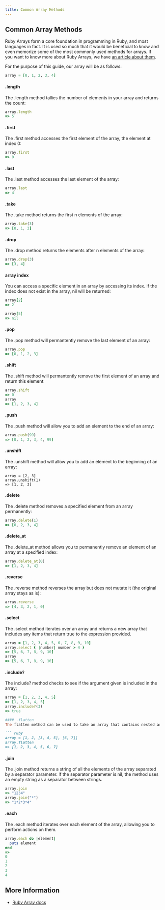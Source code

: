 ```yaml
---
title: Common Array Methods
---
```

## Common Array Methods

Ruby Arrays form a core foundation in programming in Ruby, and most languages in fact. It is used so much that it would be beneficial to know and even memorize some of the most commonly used methods for arrays. If you want to know more about Ruby Arrays, we have [an article about them](https://guide.freecodecamp.org/ruby/ruby-arrays).

For the purpose of this guide, our array will be as follows:

``` ruby
array = [0, 1, 2, 3, 4]
```

#### .length
The .length method tallies the number of elements in your array and returns the count:

``` ruby
array.length
=> 5
```

#### .first
The .first method accesses the first element of the array, the element at index 0:

``` ruby
array.first
=> 0
```

#### .last
The .last method accesses the last element of the array:

``` ruby
array.last
=> 4
```

#### .take
The .take method returns the first n elements of the array:

``` ruby
array.take(3)
=> [0, 1, 2]
```

#### .drop
The .drop method returns the elements after n elements of the array:

``` ruby
array.drop(3)
=> [3, 4]
```

#### array index
You can access a specific element in an array by accessing its index. If the index does not exist in the array, nil will be returned:

```ruby
array[2]
=> 2

array[5]
=> nil
```

#### .pop
The .pop method will permantently remove the last element of an array:

``` ruby
array.pop
=> [0, 1, 2, 3]
```

#### .shift
The .shift method will permantently remove the first element of an array and return this element:

``` ruby
array.shift
=> 0  
array
=> [1, 2, 3, 4]
```

#### .push
The .push method will allow you to add an element to the end of an array:

``` ruby
array.push(99)
=> [0, 1, 2, 3, 4, 99]
```
#### .unshift
The .unshift method will allow you to add an element to the beginning of an array:

```
array = [2, 3]
array.unshift(1)
=> [1, 2, 3]
```

#### .delete
The .delete method removes a specified element from an array permanently:

``` ruby
array.delete(1)
=> [0, 2, 3, 4]
```

#### .delete_at
The .delete_at method allows you to permanently remove an element of an array at a specified index:

``` ruby
array.delete_at(0)
=> [1, 2, 3, 4]
```

#### .reverse
The .reverse method reverses the array but does not mutate it (the original array stays as is):

``` ruby
array.reverse
=> [4, 3, 2, 1, 0]
```
#### .select
The .select method iterates over an array and returns a new array that includes any items that return true to the expression provided.

``` ruby
array = [1, 2, 3, 4, 5, 6, 7, 8, 9, 10]
array.select { |number| number > 4 }
=> [5, 6, 7, 8, 9, 10]
array
=> [5, 6, 7, 8, 9, 10]
```

#### .include?
The include? method checks to see if the argument given is included in the array:

``` ruby
array = [1, 2, 3, 4, 5]
=> [1, 2, 3, 4, 5]
array.include?(3)
=> true

#### .flatten
The flatten method can be used to take an array that contains nested arrays and create a one-dimensional array:

``` ruby
array = [1, 2, [3, 4, 5], [6, 7]]
array.flatten
=> [1, 2, 3, 4, 5, 6, 7]
```

#### .join
The .join method returns a string of all the elements of the array separated by a separator parameter. If the separator parameter is nil, the method uses an empty string as a separator between strings.

``` ruby
array.join
=> "1234"
array.join("*")
=> "1*2*3*4"
```

#### .each
The .each method iterates over each element of the array, allowing you to perform actions on them.

``` ruby
array.each do |element|
  puts element
end
=> 
0
1
2
3
4
```

## More Information
* [Ruby Array docs](http://ruby-doc.org/core-2.5.1/Array.html)
